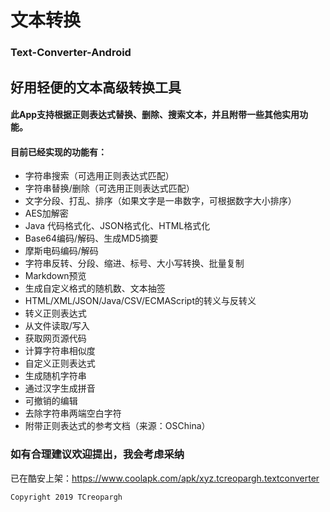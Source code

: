 # 文本转换
### Text-Converter-Android
## 好用轻便的文本高级转换工具
#### 此App支持根据正则表达式替换、删除、搜索文本，并且附带一些其他实用功能。
#### 目前已经实现的功能有：

 * 字符串搜索（可选用正则表达式匹配）
 * 字符串替换/删除（可选用正则表达式匹配）
 * 文字分段、打乱、排序（如果文字是一串数字，可根据数字大小排序）
 * AES加解密
 * Java 代码格式化、JSON格式化、HTML格式化
 * Base64编码/解码、生成MD5摘要
 * 摩斯电码编码/解码
 * 字符串反转、分段、缩进、标号、大小写转换、批量复制
 * Markdown预览
 * 生成自定义格式的随机数、文本抽签
 * HTML/XML/JSON/Java/CSV/ECMAScript的转义与反转义
 * 转义正则表达式
 * 从文件读取/写入
 * 获取网页源代码
 * 计算字符串相似度
 * 自定义正则表达式
 * 生成随机字符串
 * 通过汉字生成拼音
 * 可撤销的编辑
 * 去除字符串两端空白字符
 * 附带正则表达式的参考文档（来源：OSChina）
 
### 如有合理建议欢迎提出，我会考虑采纳

已在酷安上架：https://www.coolapk.com/apk/xyz.tcreopargh.textconverter

```
Copyright 2019 TCreopargh
```
